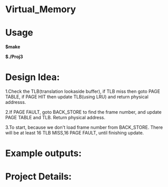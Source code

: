 # Virtual_Memory

# Usage

**$make**

**$./Proj3**


# Design Idea:

1.Check the TLB(translation lookaside buffer), if TLB miss then goto PAGE TABLE, if PAGE HIT then update TLB(using LRU) and return physical addresss.
  
2.If PAGE FAULT, goto BACK_STORE to find the frame number, and update PAGE TABLE and TLB. Return physical address.
  
3.To start, because we don't load frame number from BACK_STORE. There will be at least 16 TLB MISS,16 PAGE FAULT, until finishing update.

# Example outputs:



# Project Details:


